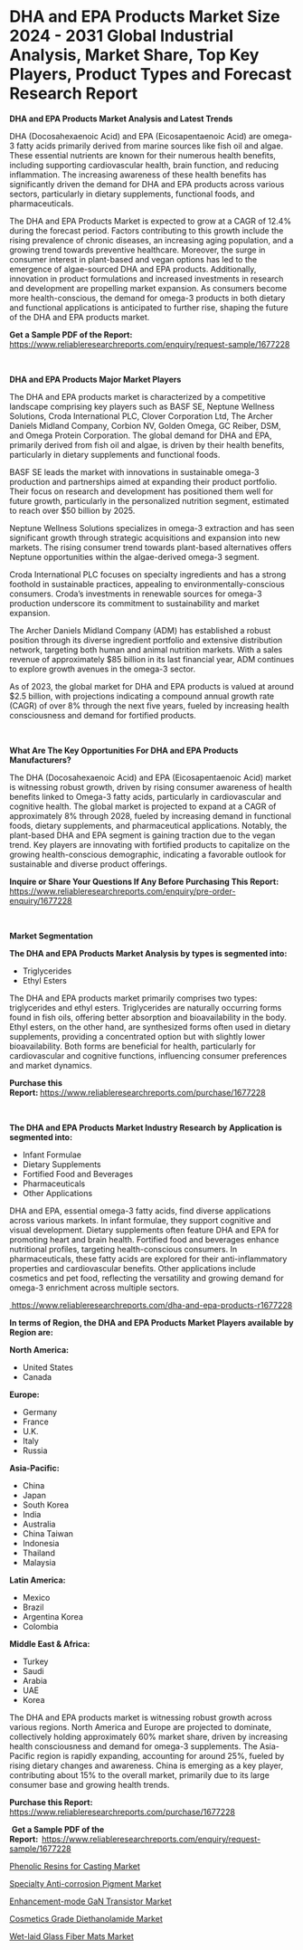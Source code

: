 <p><h1>DHA and EPA Products Market Size 2024 - 2031 Global Industrial Analysis, Market Share, Top Key Players, Product Types and Forecast Research Report</h1></p><p><strong>DHA and EPA Products Market Analysis and Latest Trends</strong></p>
<p><p>DHA (Docosahexaenoic Acid) and EPA (Eicosapentaenoic Acid) are omega-3 fatty acids primarily derived from marine sources like fish oil and algae. These essential nutrients are known for their numerous health benefits, including supporting cardiovascular health, brain function, and reducing inflammation. The increasing awareness of these health benefits has significantly driven the demand for DHA and EPA products across various sectors, particularly in dietary supplements, functional foods, and pharmaceuticals.</p><p>The DHA and EPA Products Market is expected to grow at a CAGR of 12.4% during the forecast period. Factors contributing to this growth include the rising prevalence of chronic diseases, an increasing aging population, and a growing trend towards preventive healthcare. Moreover, the surge in consumer interest in plant-based and vegan options has led to the emergence of algae-sourced DHA and EPA products. Additionally, innovation in product formulations and increased investments in research and development are propelling market expansion. As consumers become more health-conscious, the demand for omega-3 products in both dietary and functional applications is anticipated to further rise, shaping the future of the DHA and EPA products market.</p></p>
<p><strong>Get a Sample PDF of the Report:&nbsp;</strong> <a href="https://www.reliableresearchreports.com/enquiry/request-sample/1677228?utm_campaign=28&utm_medium=2&utm_source=Github&utm_content=ia&utm_term=12102024&utm_id=dha-and-epa-products">https://www.reliableresearchreports.com/enquiry/request-sample/1677228</a></p>
<p>&nbsp;</p>
<p><strong>DHA and EPA Products Major Market Players</strong></p>
<p><p>The DHA and EPA products market is characterized by a competitive landscape comprising key players such as BASF SE, Neptune Wellness Solutions, Croda International PLC, Clover Corporation Ltd, The Archer Daniels Midland Company, Corbion NV, Golden Omega, GC Reiber, DSM, and Omega Protein Corporation. The global demand for DHA and EPA, primarily derived from fish oil and algae, is driven by their health benefits, particularly in dietary supplements and functional foods.</p><p>BASF SE leads the market with innovations in sustainable omega-3 production and partnerships aimed at expanding their product portfolio. Their focus on research and development has positioned them well for future growth, particularly in the personalized nutrition segment, estimated to reach over $50 billion by 2025.</p><p>Neptune Wellness Solutions specializes in omega-3 extraction and has seen significant growth through strategic acquisitions and expansion into new markets. The rising consumer trend towards plant-based alternatives offers Neptune opportunities within the algae-derived omega-3 segment.</p><p>Croda International PLC focuses on specialty ingredients and has a strong foothold in sustainable practices, appealing to environmentally-conscious consumers. Croda’s investments in renewable sources for omega-3 production underscore its commitment to sustainability and market expansion.</p><p>The Archer Daniels Midland Company (ADM) has established a robust position through its diverse ingredient portfolio and extensive distribution network, targeting both human and animal nutrition markets. With a sales revenue of approximately $85 billion in its last financial year, ADM continues to explore growth avenues in the omega-3 sector.</p><p>As of 2023, the global market for DHA and EPA products is valued at around $2.5 billion, with projections indicating a compound annual growth rate (CAGR) of over 8% through the next five years, fueled by increasing health consciousness and demand for fortified products.</p></p>
<p>&nbsp;</p>
<p><strong>What Are The Key Opportunities For DHA and EPA Products Manufacturers?</strong></p>
<p><p>The DHA (Docosahexaenoic Acid) and EPA (Eicosapentaenoic Acid) market is witnessing robust growth, driven by rising consumer awareness of health benefits linked to Omega-3 fatty acids, particularly in cardiovascular and cognitive health. The global market is projected to expand at a CAGR of approximately 8% through 2028, fueled by increasing demand in functional foods, dietary supplements, and pharmaceutical applications. Notably, the plant-based DHA and EPA segment is gaining traction due to the vegan trend. Key players are innovating with fortified products to capitalize on the growing health-conscious demographic, indicating a favorable outlook for sustainable and diverse product offerings.</p></p>
<p><strong>Inquire or Share Your Questions If Any Before Purchasing This Report:</strong> <a href="https://www.reliableresearchreports.com/enquiry/pre-order-enquiry/1677228?utm_campaign=28&utm_medium=2&utm_source=Github&utm_content=ia&utm_term=12102024&utm_id=dha-and-epa-products">https://www.reliableresearchreports.com/enquiry/pre-order-enquiry/1677228</a></p>
<p>&nbsp;</p>
<p><strong>Market Segmentation</strong></p>
<p><strong>The DHA and EPA Products Market Analysis by types is segmented into:</strong></p>
<p><ul><li>Triglycerides</li><li>Ethyl Esters</li></ul></p>
<p><p>The DHA and EPA products market primarily comprises two types: triglycerides and ethyl esters. Triglycerides are naturally occurring forms found in fish oils, offering better absorption and bioavailability in the body. Ethyl esters, on the other hand, are synthesized forms often used in dietary supplements, providing a concentrated option but with slightly lower bioavailability. Both forms are beneficial for health, particularly for cardiovascular and cognitive functions, influencing consumer preferences and market dynamics.</p></p>
<p><strong>Purchase this Report:&nbsp;</strong><a href="https://www.reliableresearchreports.com/purchase/1677228?utm_campaign=28&utm_medium=2&utm_source=Github&utm_content=ia&utm_term=12102024&utm_id=dha-and-epa-products">https://www.reliableresearchreports.com/purchase/1677228</a></p>
<p>&nbsp;</p>
<p><strong>The DHA and EPA Products Market Industry Research by Application is segmented into:</strong></p>
<p><ul><li>Infant Formulae</li><li>Dietary Supplements</li><li>Fortified Food and Beverages</li><li>Pharmaceuticals</li><li>Other Applications</li></ul></p>
<p><p>DHA and EPA, essential omega-3 fatty acids, find diverse applications across various markets. In infant formulae, they support cognitive and visual development. Dietary supplements often feature DHA and EPA for promoting heart and brain health. Fortified food and beverages enhance nutritional profiles, targeting health-conscious consumers. In pharmaceuticals, these fatty acids are explored for their anti-inflammatory properties and cardiovascular benefits. Other applications include cosmetics and pet food, reflecting the versatility and growing demand for omega-3 enrichment across multiple sectors.</p></p>
<p><a href="https://www.reliableresearchreports.com/dha-and-epa-products-r1677228?utm_campaign=28&utm_medium=2&utm_source=Github&utm_content=ia&utm_term=12102024&utm_id=dha-and-epa-products">&nbsp;https://www.reliableresearchreports.com/dha-and-epa-products-r1677228</a></p>
<p><strong>In terms of Region, the DHA and EPA Products Market Players available by Region are:</strong></p>
<p>
    <p> <strong> North America: </strong>
        <ul>
            <li>United States</li>
            <li>Canada</li>
        </ul>
        </p> 
    <p> <strong> Europe: </strong>
        <ul>
            <li>Germany</li>
            <li>France</li>
            <li>U.K.</li>
            <li>Italy</li>
            <li>Russia</li>
        </ul>
        </p> 
    <p> <strong> Asia-Pacific: </strong>
        <ul>
            <li>China</li>
            <li>Japan</li>
            <li>South Korea</li>
            <li>India</li>
            <li>Australia</li>
            <li>China Taiwan</li>
            <li>Indonesia</li>
            <li>Thailand</li>
            <li>Malaysia</li>
        </ul>
        </p> 
    <p> <strong> Latin America: </strong>
        <ul>
            <li>Mexico</li>
            <li>Brazil</li>
            <li>Argentina Korea</li>
            <li>Colombia</li>
        </ul>
        </p> 
    <p> <strong> Middle East & Africa: </strong>
        <ul>
            <li>Turkey</li>
            <li>Saudi</li>
            <li>Arabia</li>
            <li>UAE</li>
            <li>Korea</li>
        </ul>
    </p>
    </p>
<p><p>The DHA and EPA products market is witnessing robust growth across various regions. North America and Europe are projected to dominate, collectively holding approximately 60% market share, driven by increasing health consciousness and demand for omega-3 supplements. The Asia-Pacific region is rapidly expanding, accounting for around 25%, fueled by rising dietary changes and awareness. China is emerging as a key player, contributing about 15% to the overall market, primarily due to its large consumer base and growing health trends.</p></p>
<p><strong>Purchase this Report: </strong><a href="https://www.reliableresearchreports.com/purchase/1677228?utm_campaign=28&utm_medium=2&utm_source=Github&utm_content=ia&utm_term=12102024&utm_id=dha-and-epa-products">https://www.reliableresearchreports.com/purchase/1677228</a></p>
<p>&nbsp;<strong>Get a Sample PDF of the Report:&nbsp;&nbsp;</strong><a href="https://www.reliableresearchreports.com/enquiry/request-sample/1677228?utm_campaign=28&utm_medium=2&utm_source=Github&utm_content=ia&utm_term=12102024&utm_id=dha-and-epa-products">https://www.reliableresearchreports.com/enquiry/request-sample/1677228</a></p>
<p><strong></strong></p>
<p><p><a href="https://github.com/rieuydbalon3b/Market-Research-Report-List-1/blob/main/phenolic-resins-for-casting-market.md?utm_campaign=28&utm_medium=2&utm_source=Github&utm_content=ia&utm_term=12102024&utm_id=dha-and-epa-products">Phenolic Resins for Casting Market</a></p><p><a href="https://www.linkedin.com/pulse/specialty-anti-corrosion-pigment-market-segmentation-in-depth-9haac?utm_campaign=28&utm_medium=2&utm_source=Github&utm_content=ia&utm_term=12102024&utm_id=dha-and-epa-products">Specialty Anti-corrosion Pigment Market</a></p><p><a href="https://www.linkedin.com/pulse/global-enhancement-mode-gan-transistor-industry-analysis-7tete?utm_campaign=28&utm_medium=2&utm_source=Github&utm_content=ia&utm_term=12102024&utm_id=dha-and-epa-products">Enhancement-mode GaN Transistor Market</a></p><p><a href="https://www.linkedin.com/pulse/cosmetics-grade-diethanolamide-market-research-report-2024-0fypc?utm_campaign=28&utm_medium=2&utm_source=Github&utm_content=ia&utm_term=12102024&utm_id=dha-and-epa-products">Cosmetics Grade Diethanolamide Market</a></p><p><a href="https://github.com/cairotmbrowne3cq/Market-Research-Report-List-1/blob/main/wet-laid-glass-fiber-mats-market.md?utm_campaign=28&utm_medium=2&utm_source=Github&utm_content=ia&utm_term=12102024&utm_id=dha-and-epa-products">Wet-laid Glass Fiber Mats Market</a></p></p>